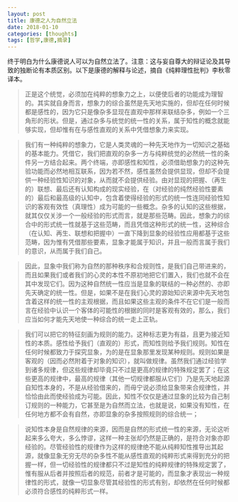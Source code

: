 ```yaml
---
layout: post
title: 康德之人为自然立法
date: 2018-01-10
categories: [thoughts]
tags: [哲学,康德,摘录]
---
```


终于明白为什么康德说人可以为自然立法了。注意：这与妄自尊大的辩证论及其导致的独断论有本质区别。以下是康德的解释与论述，摘自《纯粹理性批判》李秋零译本。

> 正是这个统觉，必须加在纯粹的想象力之上，以便使后者的功能成为理智的。其实就自身而言，想象力的综合虽然是先天地实施的，但却在任何时候都是感性的，因为它只是像杂多显现在直观中那样来联结杂多，例如一个三角形的形状。但是，通过杂多与统觉的统一性的关系，属于知性的概念就能够实现，但却惟有在与感性直观的关系中凭借想象力来实现。

> 我们有一种纯粹的想象力，它是人类灵魂的一种先天地作为一切知识之基础的基本能力。凭借它，我们把直观的杂多一方与纯粹统觉的必然统一性的条件另一方结合起来。两个终端，亦即感性和知性，必须借助想象力的这种先验功能而必然地相互联系，因为若不然，感性虽然会提供显现，但却不会提供一种经验性知识的对象，从而就不会提供经验。由对显现的把握、（再生的）联想、最后还有认知构成的现实经验，在（对经验的纯然经验性要素的）最后和最高级的认知中，包含着使得经验的形式的统一性连同经验性知识的客观有效性（真理性）成为可能的一些概念。杂多的认知的这些根据，就其仅仅关涉一个一般经验的形式而言，就是那些范畴。因此，想象力的综合中的形式统一性就基于这些范畴，而且凭借这种形式的统一性，这种综合（在认知、再生、联想和把握中）一直下降到显象的经验性应用都基于这些范畴，因为惟有凭借那些要素，显象才能属于知识，并且一般而言属于我们的意识，从而属于我们自己。

> 因此，显象中我们称为自然的那种秩序和合规则性，是我们自己带进来的，而且如果我们或者我们的心灵的本性不原初地把它们置入，我们也就不会在其中发现它们。因为这种自然统一性应当是显象的联结的一种必然的、亦即先天确定的统一性。但是，如果不是在我们心灵的源始知识来源中先天地包含着这样的统一性的主观根据，而且如果这些主观的条件不在它们是一般而言在经验中认识一个客体的可能性的根据的同时是客观有效的，那么，我们应当如何才能先天地使一种综合的统一走上正轨。

> 我们可以把它的特征刻画为规则的能力。这种标志更为有益，且更为接近知性的本质。感性给予我们（直观的）形式，而知性则给予我们规则。知性在任何时候都致力于探究显象，为的是在显象那里发现某种规则。规则如果是客观的（因而必然附着于对象的知识），就叫做规律。虽然我们通过经验学到诸多规律，但这些规律却毕竟只不过是更高的规律的特殊规定罢了；在这些更高的规律中，最高的规律（其他一切规律都服从它们）乃是先天地起源自知性本身的，不是从经验借来的，而毋宁说必须给显象带来合规律性，并恰恰由此而使经验成为可能。因此，知性不仅仅是通过显象的比较为自己制订规则的一种能力，它甚至是为自然而立法，也就是说，如果没有知性，在任何地方都不会有自然，亦即显象的杂多按照规则的综合统一；

> 说知性本身是自然规律的来源，因而是自然的形式统一性的来源，无论这听起来多么夸大，多么悖谬，这样一种主张却仍然是正确的，是符合对象亦即经验的。尽管经验性的规律作为这样的规律绝不能从纯粹知性推导出其起源，就像显象无穷无尽的杂多性不能从感性直观的纯粹形式来得到充分的把握一样，但一切经验性的规律都只不过是知性的纯粹规律的特殊规定罢了，惟有服从后者并按照后者的规范，前者才是可能的，而显象才表现出一种规律性的形式，就像一切显象尽管其经验性的形式有别，却依然在任何时候都必须符合感性的纯粹形式一样。
